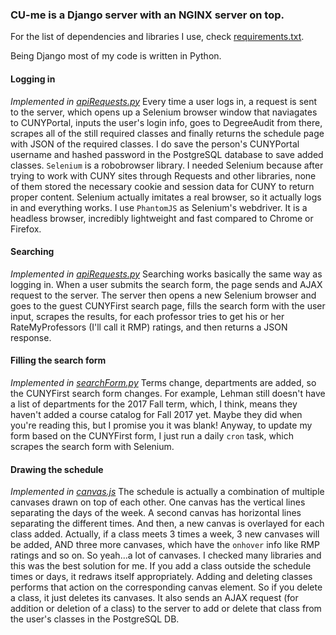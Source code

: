 ### CU-me is a Django server with an NGINX server on top.
For the list of dependencies and libraries I use, check [requirements.txt](https://github.com/bhernandev/CUNYsecond/blob/master/requirements.txt).

Being Django most of my code is written in Python.

#### Logging in
*Implemented in [apiRequests.py](https://github.com/bhernandev/CUNYsecond/blob/master/cume/api/apiRequests.py)*
Every time a user logs in, a request is sent to the server, which opens up a Selenium browser window that naviagates to CUNYPortal, inputs the user's login info, goes to DegreeAudit from there, scrapes all of the still required classes and finally returns the schedule page with JSON of the required classes.
I do save the person's CUNYPortal username and hashed password in the PostgreSQL database to save added classes.
`Selenium` is a robobrowser library. I needed Selenium because after trying to work with CUNY sites through Requests and other libraries, none of them stored the necessary cookie and session data for CUNY to return proper content. Selenium actually imitates a real browser, so it actually logs in and everything works.
I use `PhantomJS` as Selenium's webdriver. It is a headless browser, incredibly lightweight and fast compared to Chrome or Firefox.
#### Searching
*Implemented in [apiRequests.py](https://github.com/bhernandev/CUNYsecond/blob/master/cume/api/apiRequests.py)*
Searching works basically the same way as logging in. When a user submits the search form, the page sends and AJAX request to the server. The server then opens a new Selenium browser and goes to the guest CUNYFirst search page, fills the search form with the user input, scrapes the results, for each professor tries to get his or her RateMyProfessors (I'll call it RMP) ratings, and then returns a JSON response.
#### Filling the search form
*Implemented in [searchForm.py](https://github.com/bhernandev/CUNYsecond/blob/master/cume/search/searchForm.py)*
Terms change, departments are added, so the CUNYFirst search form changes. For example, Lehman still doesn't have a list of departments for the 2017 Fall term, which, I think, means they haven't added a course catalog for Fall 2017 yet. Maybe they did when you're reading this, but I promise you it was blank! Anyway, to update my form based on the CUNYFirst form, I just run a daily `cron` task, which scrapes the search form with Selenium.
#### Drawing the schedule
*Implemented in [canvas.js](https://github.com/bhernandev/CUNYsecond/blob/master/cume/static/schedule/js/canvas.js)*
The schedule is actually a combination of multiple canvases drawn on top of each other. One canvas has the vertical lines separating the days of the week. A second canvas has horizontal lines separating the different times. And then, a new canvas is overlayed for each class added. Actually, if a class meets 3 times a week, 3 new canvases will be added, AND three more canvases, which have the `onhover` info like RMP ratings and so on. So yeah...a lot of canvases. I checked many libraries and this was the best solution for me.
If you add a class outside the schedule times or days, it redraws itself appropriately. Adding and deleting classes performs that action on the corresponding canvas element. So if you delete a class, it just deletes its canvases. It also sends an AJAX request (for addition or deletion of a class) to the server to add or delete that class from the user's classes in the PostgreSQL DB.
